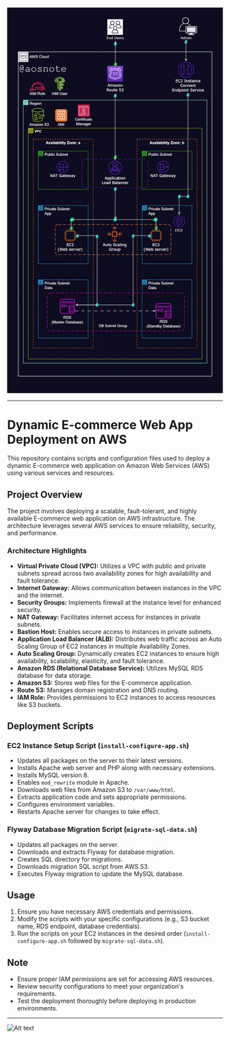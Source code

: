 ![Alt text](Dynamic-Web-Architecture.gif)

---

# Dynamic E-commerce Web App Deployment on AWS

This repository contains scripts and configuration files used to deploy a dynamic E-commerce web application on Amazon Web Services (AWS) using various services and resources.

## Project Overview

The project involves deploying a scalable, fault-tolerant, and highly available E-commerce web application on AWS infrastructure. The architecture leverages several AWS services to ensure reliability, security, and performance.

### Architecture Highlights

- **Virtual Private Cloud (VPC):** Utilizes a VPC with public and private subnets spread across two availability zones for high availability and fault tolerance.
- **Internet Gateway:** Allows communication between instances in the VPC and the internet.
- **Security Groups:** Implements firewall at the instance level for enhanced security.
- **NAT Gateway:** Facilitates internet access for instances in private subnets.
- **Bastion Host:** Enables secure access to instances in private subnets.
- **Application Load Balancer (ALB):** Distributes web traffic across an Auto Scaling Group of EC2 instances in multiple Availability Zones.
- **Auto Scaling Group:** Dynamically creates EC2 instances to ensure high availability, scalability, elasticity, and fault tolerance.
- **Amazon RDS (Relational Database Service):** Utilizes MySQL RDS database for data storage.
- **Amazon S3:** Stores web files for the E-commerce application.
- **Route 53:** Manages domain registration and DNS routing.
- **IAM Role:** Provides permissions to EC2 instances to access resources like S3 buckets.

## Deployment Scripts

### EC2 Instance Setup Script (`install-configure-app.sh`)

- Updates all packages on the server to their latest versions.
- Installs Apache web server and PHP along with necessary extensions.
- Installs MySQL version 8.
- Enables `mod_rewrite` module in Apache.
- Downloads web files from Amazon S3 to `/var/www/html`.
- Extracts application code and sets appropriate permissions.
- Configures environment variables.
- Restarts Apache server for changes to take effect.

### Flyway Database Migration Script (`migrate-sql-data.sh`)

- Updates all packages on the server.
- Downloads and extracts Flyway for database migration.
- Creates SQL directory for migrations.
- Downloads migration SQL script from AWS S3.
- Executes Flyway migration to update the MySQL database.

## Usage

1. Ensure you have necessary AWS credentials and permissions.
2. Modify the scripts with your specific configurations (e.g., S3 bucket name, RDS endpoint, database credentials).
3. Run the scripts on your EC2 instances in the desired order (`install-configure-app.sh` followed by `migrate-sql-data.sh`).

## Note

- Ensure proper IAM permissions are set for accessing AWS resources.
- Review security configurations to meet your organization's requirements.
- Test the deployment thoroughly before deploying in production environments.

---
![Alt text](C:\Users\ogboo\OneDrive\Pictures\Screenshots\dynamic-web-screenshot.png)
